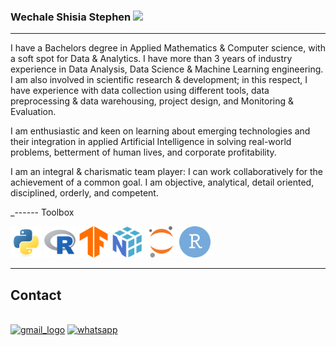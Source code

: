 ### Wechale Shisia Stephen <img src="https://raw.githubusercontent.com/MartinHeinz/MartinHeinz/master/wave.gif" width="30px">

---
I have a Bachelors degree in Applied Mathematics & Computer science, with a soft spot for Data & Analytics. I have more than 3 years of industry experience in Data Analysis, Data Science & Machine Learning engineering. I am also involved in scientific research & development; in this respect, I have experience with data collection using different tools, data preprocessing & data warehousing, project design, and Monitoring & Evaluation. 

I am enthusiastic and keen on learning about emerging technologies and their integration in applied Artificial Intelligence in solving real-world problems, betterment of human lives, and corporate profitability. 

I am an integral & charismatic team player: I can work collaboratively for the achievement of a common goal. 
I am objective, analytical, detail oriented, disciplined, orderly, and competent.

_------
Toolbox


<img src='https://github.com/devicons/devicon/blob/master/icons/python/python-original.svg' alt='python_logo' width='50' height='50'/>
<img src='https://github.com/devicons/devicon/blob/master/icons/r/r-original.svg' alt='R_logo' width='50' height='50'/>

<img src='https://github.com/devicons/devicon/blob/master/icons/tensorflow/tensorflow-original.svg' alt='tensorflow_logo' width='50' height='50'/>
<img src='https://github.com/devicons/devicon/blob/master/icons/numpy/numpy-original.svg' alt='numpy_logo' width='50' height='50'/>
<img src='https://github.com/devicons/devicon/blob/master/icons/jupyter/jupyter-original.svg' alt='jupyter_logo' width='50' height='50'/>
<img src='https://github.com/devicons/devicon/blob/master/icons/rstudio/rstudio-original.svg' alt='rstudio_logo' width='50' height='50'/>

------
Contact
------
<br/>
<a href='mailto:stevensheasier@gmail.com' target='_blank'><img src='https://cdn.worldvectorlogo.com/logos/official-gmail-icon-2020-.svg' alt='gmail_logo' width='25' height='25'/></a>
<a href='https://wa.me/25479972433' target='_blank'><img src='https://cdn.worldvectorlogo.com/logos/whatsapp-symbol.svg' alt='whatsapp' width='25' height='25'/></a>
















